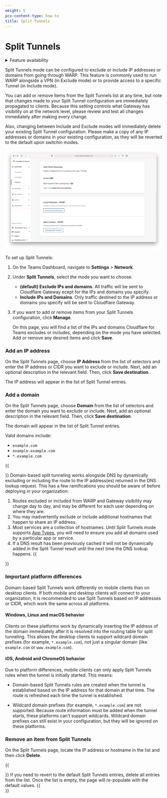 ```yaml
---
weight: 5
pcx-content-type: how-to
title: Split Tunnels
---
```


# Split Tunnels

<details>
<summary>Feature availability</summary>
<div>

| Operating Systems | [WARP mode required](/connections/connect-devices/warp#warp-client-modes) | [Teams plans](https://www.cloudflare.com/teams-pricing/) |
| ----------------- | ------------------------------------------------------------------------- | -------------------------------------------------------- |
| All systems       | WARP with Gateway                                                         | All plans                                                |

</div>
</details>

Split Tunnels mode can be configured to exclude or include IP addresses or domains from going through WARP. This feature is commonly used to run WARP alongside a VPN (in Exclude mode) or to provide access to a specific Tunnel (in Include mode).

You can add or remove items from the Split Tunnels list at any time, but note that changes made to your Split Tunnel configuration are immediately propagated to clients. Because this setting controls what Gateway has visibility on at the network level, please review and test all changes immediately after making every change.

Also, changing between Include and Exclude modes will immediately delete your existing Split Tunnel configuration. Please make a copy of any IP addresses or domains in your existing configuration, as they will be reverted to the default upon switchin modes.

![Settings End](../../../../static/secure-web-gateway/split-tunnel/settings-end.png)

To set up Split Tunnels:

1. On the Teams Dashboard, navigate to **Settings** > **Network**.

1. Under **Split Tunnels**, select the mode you want to choose.

   - **(default) Exclude IPs and domains**. All traffic will be sent to Cloudflare Gateway ecept for the IPs and domains you specify.
   - **Include IPs and Domains**. Only traffic destined to the IP address or domains you specify will be sent to Cloudflare Gateway.

1. If you want to add or remove items from your Split Tunnels configuration, click **Manage**.

   On this page, you will find a list of the IPs and domains Cloudflare for Teams excludes or includes, depending on the mode you have selected. Add or remove any desired items and click **Save**.

### Add an IP address

On the Split Tunnels page, choose **IP Address** from the list of selectors and enter the IP address or CIDR you want to exclude or include. Next, add an optional description in the relevant field. Then, click **Save destination**.

The IP address will appear in the list of Split Tunnel entries.

### Add a domain

On the Split Tunnels page, choose **Domain** from the list of selectors and enter the domain you want to exclude or include. Next, add an optional description in the relevant field. Then, click **Save destination**.

The domain will appear in the list of Split Tunnel entries.

Valid domains include:

- `example.com`
- `example.example.com`
- `*.example.com`

{{<Aside header="Warning about using domains in Split Tunnels">}}
Domain-based split tunneling works alongside DNS by dynamically excluding or including the route to the IP address(es) returned in the DNS lookup request. This has a few ramifications you should be aware of before deploying in your organization:

1. Routes excluded or included from WARP and Gateway visibility may change day to day, and may be different for each user depending on where they are.
2. You may inadvertently exclude or include additional hostnames that happen to share an IP address.
3. Most services are a collection of hostnames. Until Split Tunnels mode supports [App Types](/policies/filtering/http-policies/application-app-types), you will need to ensure you add all domains used by a particular app or service.
4. If a DNS result has been previously cached it will not be dynamically added in the Split Tunnel result until the next time the DNS lookup happens.
{{</Aside>}}

### Important platform differences

Domain-based Split Tunnels work differently on mobile clients than on desktop clients. If both mobile and desktop clients will connect to your organization, it is recommended to use Split Tunnels based on IP addresses or CIDR, which work the same across all platforms.

#### Windows, Linux and macOS behavior

Clients on these platforms work by dynamically inserting the IP address of the domain immediately after it is resolved into the routing table for split tunneling. This allows the desktop clients to support wildcard domain prefixes (for example, `*.example.com`), not just a singular domain (like `example.com` or `www.example.com`).

#### iOS, Android and ChromeOS behavior

Due to platform differences, mobile clients can only apply Split Tunnels rules when the tunnel is initially started. This means:

- Domain-based Split Tunnels rules are created when the tunnel is established based on the IP address for that domain at that time. The route is refreshed each time the tunnel is established.

- Wildcard domain prefixes (for example, `*.example.com`) are not supported. Because route information must be added when the tunnel starts, these platforms can’t support wildcards. Wildcard domain prefixes can still exist in your configuration, but they will be ignored on these platforms.

### Remove an item from Split Tunnels

On the Split Tunnels page, locate the IP address or hostname in the list and then click **Delete**.

{{<Aside>}}
If you need to revert to the default Split Tunnels entries, delete all entries from the list. Once the list is empty, the page will re-populate with the default values.
{{</Aside>}}